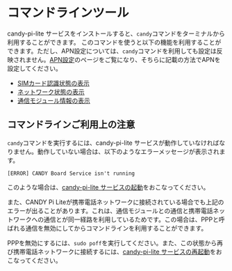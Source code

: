 # コマンドラインツール

candy-pi-lite サービスをインストールすると、`candy`コマンドをターミナルから利用することができます。
このコマンドを使うと以下の機能を利用することができます。ただし、APN設定については、`candy`コマンドを利用しても設定は反映されません。[APN設定](/configuration/apn.md)のページをご覧になり、そちらに記載の方法でAPNを設定してください。

  * [SIMカード認識状態の表示](sim.md)
  * [ネットワーク状態の表示](network.md)
  * [通信モジュール情報の表示](modem.md)

## コマンドラインご利用上の注意

`candy`コマンドを実行するには、candy-pi-lite サービスが動作していなければなりません。動作していない場合は、以下のようなエラーメッセージが表示されます。

```
[ERROR] CANDY Board Service isn't running
```

このような場合は、[candy-pi-lite サービスの起動](/service/start.md)をおこなってください。

また、CANDY Pi Liteが携帯電話ネットワークに接続されている場合でも上記のエラーが出ることがあります。これは、通信モジュールとの通信と携帯電話ネットワークへの通信とが同一経路を利用しているためです。この場合は、PPPと呼ばれる通信を無効にしてからコマンドラインを利用することができます。

PPPを無効にするには、`sudo poff`を実行してください。また、この状態から再び携帯電話ネットワークに接続するには、[candy-pi-lite サービスの再起動](/service/restart.md)をおこなってください。
